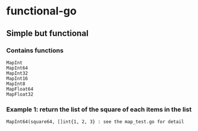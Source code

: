 # functional-go
## Simple but functional
### Contains functions
```
MapInt
MapInt64
MapInt32
MapInt16
MapInt8
MapFloat64
MapFloat32
```

### Example 1: return the list of the square of each items in the list
```
MapInt64(square64, []int{1, 2, 3} : see the map_test.go for detail
```

